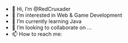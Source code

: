 - 👋 Hi, I’m @RedCruxader
- 👀 I’m interested in Web & Game Development
- 🌱 I’m currently learning Java
- 💞️ I’m looking to collaborate on ...
- 📫 How to reach me: 

<!---
RedCruxader/RedCruxader is a ✨ special ✨ repository because its `README.md` (this file) appears on your GitHub profile.
You can click the Preview link to take a look at your changes.
--->
